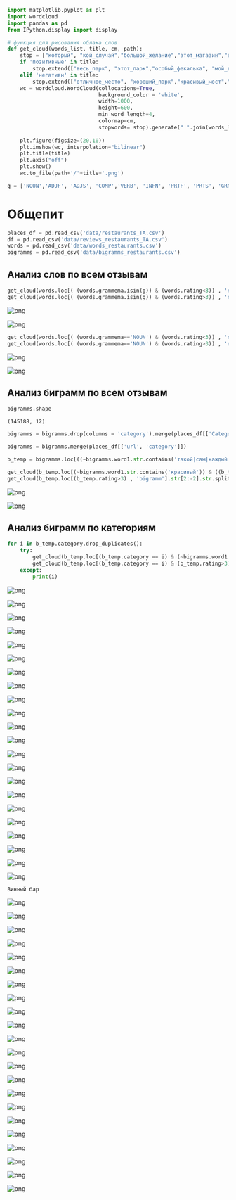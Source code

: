 ```python
import matplotlib.pyplot as plt
import wordcloud
import pandas as pd
from IPython.display import display
```


```python
# функция для рисования облака слов
def get_cloud(words_list, title, cm, path):
    stop = ["который", "кой_случай","большой_желание","этот_магазин","вообще", "которое","которые","много","сказал", "ничего","второй_раз","этот_гостиница","этот_церковь", "этот_автобус", "один_место","этот_храм","свой_дело", "такой_ощущение", "этот_парк", "один_сторона", "свой_время", "один_раз", "первый_раз", "этот_отель","данный_магазин", "другой_магазин","какой", "такой", "тот", "если","только", "есть","была", "место", "месте", "было", "были", "тогда","очень", "этот", "другой", "также", "чтобы", "быть", "мочь", "свой", "весь", "один"]
    if 'позитивные' in title:
        stop.extend(["весь_парк", "этот_парк","особый_фекалька", "мой_дочь", "другой_время", "небольшой_часть", "немногий_место", "городской_суета", "такой_красота", "большой_количество", "огромное_количество", "любой_время", "этот_участок", "этот_набережная", "сам_река", "наш_строитель", "грязный_собака", "выхлопной_газ"])
    elif 'негативн' in title:
        stop.extend(["отличное_место", "хороший_парк","красивый_мост","дневный_прогулка", "самый_чувство", "отличный_место", "никакой_давление", "третий_глаз", "открытый_человек", "открытый_площадка", "маленький_ребенок", "последний_кусочек", "хороший_место", "дневный_прогулка", "самый_чувство", "отличный_место", "никакой_давление", "третий_глаз", "открытый_человек", "открытый-площадка", "маленький_ребенок", "последний_кусочек","этот_парк", "старый_центр", "один_сторона", "такой_ощущение", "парковая_зона", "прекрасное_место", "некоторый_место", "некоторый_аттракцион", "такой_место", "этот_мост", "тихий_место", "сам_центр", "центральный_место", "сам_конструкция", "городской_парк", "детский_площадка", "большой_количество", "огромный_парк", "хороший_тень", "зеленый_зона", "краснодарский_край", "прекрасный_дерево", "сам_дело", "больший_территория", "некоторый_человек", "прохладный_тень", "хороший_расположение", "один_слово","больший_дерево", "каждый_день", "некоторый_место", "больший_часть", "свой_питомец", "редкий_место", "живописный_окрестность", "удобный_дорожка", "мой_сердечко", "прохладный_тень", "прогулочный_зона", "прекрасный место"])
    wc = wordcloud.WordCloud(collocations=True, 
                             background_color = 'white', 
                             width=1000, 
                             height=600, 
                             min_word_length=4, 
                             colormap=cm,
                             stopwords= stop).generate(" ".join(words_list))
    
    plt.figure(figsize=(20,10))
    plt.imshow(wc, interpolation="bilinear")
    plt.title(title)
    plt.axis("off")
    plt.show()
    wc.to_file(path+'/'+title+'.png')
```


```python
g = ['NOUN','ADJF', 'ADJS', 'COMP','VERB', 'INFN', 'PRTF', 'PRTS', 'GRND', 'ADVB']
```

# Общепит


```python
places_df = pd.read_csv('data/restaurants_TA.csv')
df = pd.read_csv('data/reviews_restaurants_TA.csv')
words = pd.read_csv('data/words_restaurants.csv')
bigramms = pd.read_csv('data/bigramms_restaurants.csv')
```

## Анализ слов по всем отзывам


```python
get_cloud(words.loc[( (words.grammema.isin(g)) & (words.rating<3)) , 'normal_form'].to_list(), 'Негативные слова', 'PuBu', 'data/charts')
get_cloud(words.loc[( (words.grammema.isin(g)) & (words.rating>3)) , 'normal_form'].to_list(), 'Позитивные слова', 'OrRd','data/charts')
```


![png](output_6_0.png)



![png](output_6_1.png)



```python
get_cloud(words.loc[( (words.grammema=='NOUN') & (words.rating<3)) , 'normal_form'].to_list(), 'Общепит (негативные слова)', 'PuBu', 'data/charts')
get_cloud(words.loc[( (words.grammema=='NOUN') & (words.rating>3)) , 'normal_form'].to_list(), 'Общепит (позитивные слова)', 'OrRd','data/charts')
```


![png](output_7_0.png)



![png](output_7_1.png)


## Анализ биграмм по всем отзывам


```python
bigramms.shape
```




    (145188, 12)




```python
bigramms = bigramms.drop(columns = 'category').merge(places_df[['Category AN', 'url']], how = 'left', on = 'url').rename(columns = {'Category AN':'category'})
```


```python
bigramms = bigramms.merge(places_df[['url', 'category']])
```


```python
b_temp = bigramms.loc[((~bigramms.word1.str.contains('такой|сам|каждый|тот|целый|другой|один|свой|мой|следующий|данный|этот|весь|самый|наш')) & (bigramms.tag1.isin(['ADJF', 'ADJS'])) & (bigramms.tag2 == 'NOUN'))]
```


```python
get_cloud(b_temp.loc[(~bigramms.word1.str.contains('красивый')) & ((b_temp.rating<3) | ((b_temp.rating==3) & (b_temp.score<0))), 'bigramm'].str[2:-2].str.split("', '").str.join('_').to_list(), 'Общепит (негативные биграммы)', 'Blues','data/charts')
get_cloud(b_temp.loc[(b_temp.rating>3) , 'bigramm'].str[2:-2].str.split("', '").str.join('_').to_list(), 'Общепит (позитивные биграммы)', 'Oranges','data/charts')
```


![png](output_13_0.png)



![png](output_13_1.png)


## Анализ биграмм по категориям


```python
for i in b_temp.category.drop_duplicates():
    try:
        get_cloud(b_temp.loc[(b_temp.category == i) & (~bigramms.word1.str.contains('красивый')) & ((b_temp.rating<3) | ((b_temp.rating==3) & (b_temp.score<0))), 'bigramm'].str[2:-2].str.split("', '").str.join('_').to_list(), i+ ' (негативные биграммы)', 'Blues','data/charts')
        get_cloud(b_temp.loc[(b_temp.category == i) & (b_temp.rating>3) , 'bigramm'].str[2:-2].str.split("', '").str.join('_').to_list(), i+' (позитивные биграммы)', 'Oranges','data/charts')
    except:
        print(i)
```


![png](output_15_0.png)



![png](output_15_1.png)



![png](output_15_2.png)



![png](output_15_3.png)



![png](output_15_4.png)



![png](output_15_5.png)



![png](output_15_6.png)



![png](output_15_7.png)



![png](output_15_8.png)



![png](output_15_9.png)



![png](output_15_10.png)



![png](output_15_11.png)



![png](output_15_12.png)



![png](output_15_13.png)



![png](output_15_14.png)



![png](output_15_15.png)



![png](output_15_16.png)



![png](output_15_17.png)



![png](output_15_18.png)



![png](output_15_19.png)



![png](output_15_20.png)



![png](output_15_21.png)


    Винный бар
    


![png](output_15_23.png)



![png](output_15_24.png)



![png](output_15_25.png)



![png](output_15_26.png)



![png](output_15_27.png)



![png](output_15_28.png)



![png](output_15_29.png)



![png](output_15_30.png)



![png](output_15_31.png)



![png](output_15_32.png)



![png](output_15_33.png)



![png](output_15_34.png)



![png](output_15_35.png)



![png](output_15_36.png)



![png](output_15_37.png)



![png](output_15_38.png)



![png](output_15_39.png)



![png](output_15_40.png)



![png](output_15_41.png)



![png](output_15_42.png)



![png](output_15_43.png)



![png](output_15_44.png)



```python

```
